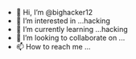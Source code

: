 - 👋 Hi, I’m @bighacker12
- 👀 I’m interested in ...hacking
- 🌱 I’m currently learning ...hacking
- 💞️ I’m looking to collaborate on ...
- 📫 How to reach me ...

<!---
bighacker12/bighacker12 is a ✨ special ✨ repository because its `README.md` (this file) appears on your GitHub profile.
You can click the Preview link to take a look at your changes.
--->
